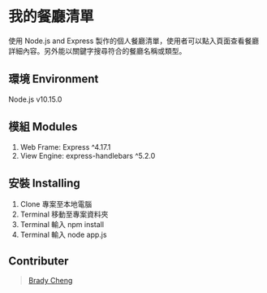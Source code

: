 # 我的餐廳清單

使用 Node.js and Express 製作的個人餐廳清單，使用者可以點入頁面查看餐廳詳細內容。另外能以關鍵字搜尋符合的餐廳名稱或類型。

## 環境 Environment
Node.js v10.15.0

## 模組 Modules

1. Web Frame: Express ^4.17.1
2. View Engine: express-handlebars ^5.2.0

## 安裝 Installing

1. Clone 專案至本地電腦
2. Terminal 移動至專案資料夾
3. Terminal 輸入 npm install
4. Terminal 輸入 node app.js

## Contributer
>[Brady Cheng](https://github.com/bradychen2)